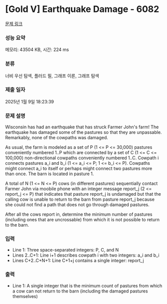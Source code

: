 # [Gold V] Earthquake Damage - 6082 

[문제 링크](https://www.acmicpc.net/problem/6082) 

### 성능 요약

메모리: 43504 KB, 시간: 224 ms

### 분류

너비 우선 탐색, 플러드 필, 그래프 이론, 그래프 탐색

### 제출 일자

2025년 1월 9일 18:23:39

### 문제 설명

<p>Wisconsin has had an earthquake that has struck Farmer John's farm! The earthquake has damaged some of the pastures so that they are unpassable. Remarkably, none of the cowpaths was damaged.</p>

<p>As usual, the farm is modeled as a set of P (1 <= P <= 30,000) pastures conveniently numbered 1..P which are connected by a set of C (1 <= C <= 100,000) non-directional cowpaths conveniently numbered 1..C. Cowpath i connects pastures a_i and b_i (1 <= a_i <= P; 1 <= b_i <= P). Cowpaths might connect a_i to itself or perhaps might connect two pastures more than once.  The barn is located in pasture 1.</p>

<p>A total of N (1 <= N <= P) cows (in different pastures) sequentially contact Farmer John via moobile phone with an integer message report_j (2 <= report_j <= P) that indicates that pasture report_j is undamaged but that the calling cow is unable to return to the barn from pasture report_j because she could not find a path that does not go through damaged pastures.</p>

<p>After all the cows report in, determine the minimum number of pastures (including ones that are uncrossable) from which it is not possible to return to the barn.</p>

<p> </p>

### 입력 

 <ul>
	<li>Line 1: Three space-separated integers: P, C, and N</li>
	<li>Lines 2..C+1: Line i+1 describes cowpath i with two integers: a_i and b_i</li>
	<li>Lines C+2..C+N+1: Line C+1+j contains a single integer: report_j</li>
</ul>

<p> </p>

### 출력 

 <ul>
	<li>Line 1: A single integer that is the minimum count of pastures from which a cow can not return to the barn (including the damaged pastures themselves)</li>
</ul>

<p> </p>

